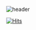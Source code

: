 

![header](https://capsule-render.vercel.app/api?type=cylinder&color=auto&height=300&section=header&text=Hello%20Zuhye&fontSize=70)



[![Hits](https://hits.seeyoufarm.com/api/count/incr/badge.svg?url=https%3A%2F%2Fgithub.com%2FZuhye&count_bg=%2373A8E9&title_bg=%23E9BAED&icon=&icon_color=%2399D2F3&title=hits&edge_flat=false)](https://hits.seeyoufarm.com)
